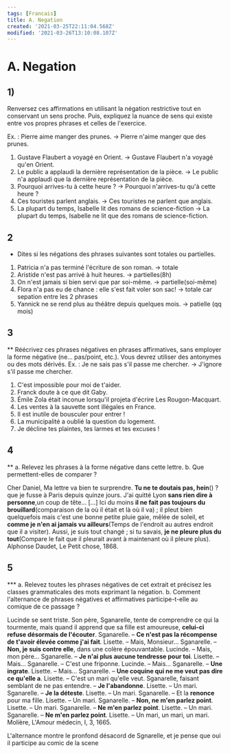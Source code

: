 ```yaml
---
tags: [Francais]
title: A. Negation
created: '2021-03-25T22:11:04.568Z'
modified: '2021-03-26T13:10:08.107Z'
---
```


# A. Negation
## 1) 
Renversez ces affirmations en utilisant la négation restrictive tout en conservant un sens proche. Puis, expliquez la nuance de sens qui existe entre vos propres phrases et celles de l'exercice.

Ex. : Pierre aime manger des prunes. → Pierre n'aime manger que des prunes.
1. Gustave Flaubert a voyagé en Orient. → Gustave Flaubert n'a voyagé qu'en Orient.
2. Le public a applaudi la dernière représentation de la pièce. → Le public n'a applaudi que la dernière représentation de la pièce.
3. Pourquoi arrives-tu à cette heure ? → Pourquoi n'arrives-tu qu'à cette heure ?
4. Ces touristes parlent anglais. → Ces touristes ne parlent que anglais.
5. La plupart du temps, Isabelle lit des romans de science-fiction → La plupart du temps, Isabelle ne lit que des romans de science-fiction.

## 2
* Dites si les négations des phrases suivantes sont totales ou partielles.
1. Patricia n'a pas terminé l'écriture de son roman. -> totale
2. Aristide n'est pas arrivé à huit heures. -> partielles(8h)
3. On n'est jamais si bien servi que par soi-même. -> partielle(soi-même)
4. Flora n'a pas eu de chance : elle s'est fait voler son sac! -> totale car sepation entre les 2 phrases
5. Yannick ne se rend plus au théâtre depuis quelques mois.  -> patielle (qq mois)

## 3
** Réécrivez ces phrases négatives en phrases affirmatives, sans employer la forme négative (ne… pas/point, etc.). Vous devrez utiliser des antonymes ou des mots dérivés.
Ex. : Je ne sais pas s'il passe me chercher. → J'ignore s'il passe me chercher.
1. C'est impossible pour moi de t'aider.
2. Franck doute à ce que dit Gaby.
3. Émile Zola était inconue lorsqu'il projeta d'écrire Les Rougon-Macquart.
4. Les ventes à la sauvette sont illégales en France.
5. Il est inutile de bousculer pour entrer !
6. La municipalité a oublié la question du logement.
7. Je décline tes plaintes, tes larmes et tes excuses !

## 4
** a. Relevez les phrases à la forme négative dans cette lettre. 
b. Que permettent-elles de comparer ?

Cher Daniel,
Ma lettre va bien te surprendre. **Tu ne te doutais pas, hein**() ? que je fusse à Paris depuis quinze jours. J'ai quitté Lyon **sans rien dire à personne**,un coup de tête… […] Ici du moins **il ne fait pas toujours du brouillard**(comparaison de la où il était et là où il va) ; il pleut bien quelquefois mais c'est une bonne petite pluie gaie, mêlée de soleil, et **comme je n'en ai jamais vu ailleurs**(Temps de l'endroit au autres endroit que il a visiter). Aussi, je suis tout changé ; si tu savais, **je ne pleure plus du tout**(Compare le fait que il pleurait avant à maintenant où il pleure plus).
Alphonse Daudet, Le Petit chose, 1868.
## 5
*** a. Relevez toutes les phrases négatives de cet extrait et précisez les classes grammaticales
des mots exprimant la négation.
b. Comment l'alternance de phrases négatives et affirmatives participe-t-elle au comique de ce passage ?

Lucinde se sent triste. Son père, Sganarelle, tente de comprendre ce qui la tourmente, mais quand il apprend que sa fille est amoureuse, **celui-ci refuse désormais de l'écouter**.
Sganarelle. – **Ce n'est pas la récompense de t'avoir élevée comme j'ai fait**.
Lisette. – Mais, Monsieur…
Sganarelle. – **Non, je suis contre elle**, dans une colère épouvantable.
Lucinde. – Mais, mon père…
Sganarelle. – **Je n'ai plus aucune tendresse pour toi**.
Lisette. – Mais…
Sganarelle. – C'est une friponne.
Lucinde. – Mais…
Sganarelle. – **Une ingrate**.
Lisette. – Mais…
Sganarelle. – **Une coquine qui ne me veut pas dire ce qu'elle a**.
Lisette. – C'est un mari qu'elle veut.
Sganarelle, faisant semblant de ne pas entendre. – **Je l'abandonne**.
Lisette. – Un mari.
Sganarelle. – **Je la déteste**.
Lisette. – Un mari.
Sganarelle. – Et la **renonce** pour ma fille.
Lisette. – Un mari.
Sganarelle. – **Non, ne m'en parlez point**.
Lisette. – Un mari.
Sganarelle. – **Ne m'en parlez point**.
Lisette. – Un mari.
Sganarelle. – **Ne m'en parlez point**.
Lisette. – Un mari, un mari, un mari.
Molière, L'Amour médecin, I, 3, 1665.

L'alternance montre le pronfond désacord de Sgnarelle, et je pense que oui il participe au comic de la scene

